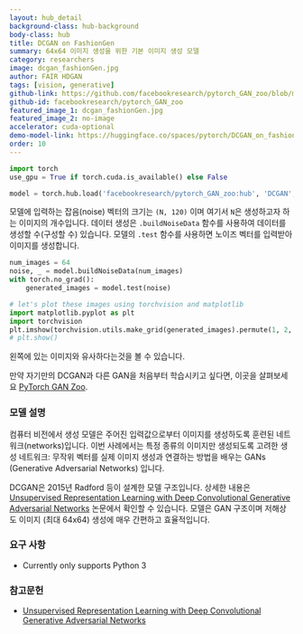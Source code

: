 ```yaml
---
layout: hub_detail
background-class: hub-background
body-class: hub
title: DCGAN on FashionGen
summary: 64x64 이미지 생성을 위한 기본 이미지 생성 모델
category: researchers
image: dcgan_fashionGen.jpg
author: FAIR HDGAN
tags: [vision, generative]
github-link: https://github.com/facebookresearch/pytorch_GAN_zoo/blob/master/models/DCGAN.py
github-id: facebookresearch/pytorch_GAN_zoo
featured_image_1: dcgan_fashionGen.jpg
featured_image_2: no-image
accelerator: cuda-optional
demo-model-link: https://huggingface.co/spaces/pytorch/DCGAN_on_fashiongen
order: 10
---
```


```python
import torch
use_gpu = True if torch.cuda.is_available() else False

model = torch.hub.load('facebookresearch/pytorch_GAN_zoo:hub', 'DCGAN', pretrained=True, useGPU=use_gpu)
```

모델에 입력하는 잡음(noise) 벡터의 크기는 `(N, 120)` 이며 여기서 `N`은 생성하고자 하는 이미지의 개수입니다. 데이터 생성은 `.buildNoiseData` 함수를 사용하여 데이터를 생성할 수(구성할 수) 있습니다. 모델의 `.test` 함수를 사용하면 노이즈 벡터를 입력받아 이미지를 생성합니다.

```python
num_images = 64
noise, _ = model.buildNoiseData(num_images)
with torch.no_grad():
    generated_images = model.test(noise)

# let's plot these images using torchvision and matplotlib
import matplotlib.pyplot as plt
import torchvision
plt.imshow(torchvision.utils.make_grid(generated_images).permute(1, 2, 0).cpu().numpy())
# plt.show()
```

왼쪽에 있는 이미지와 유사하다는것을 볼 수 있습니다.

만약 자기만의 DCGAN과 다른 GAN을 처음부터 학습시키고 싶다면, 이곳을 살펴보세요 [PyTorch GAN Zoo](https://github.com/facebookresearch/pytorch_GAN_zoo).

### 모델 설명

컴퓨터 비전에서 생성 모델은 주어진 입력값으로부터 이미지를 생성하도록 훈련된 네트워크(networks)입니다. 이번 사례에서는 특정 종류의 이미지만 생성되도록 고려한 생성 네트워크: 무작위 벡터를 실제 이미지 생성과 연결하는 방법을 배우는 GANs (Generative Adversarial Networks) 입니다.

DCGAN은 2015년 Radford 등이 설계한 모델 구조입니다. 상세한 내용은 [Unsupervised Representation Learning with Deep Convolutional Generative Adversarial Networks](https://arxiv.org/abs/1511.06434) 논문에서 확인할 수 있습니다. 모델은 GAN 구조이며 저해상도 이미지 (최대 64x64) 생성에 매우 간편하고 효율적입니다.


### 요구 사항

- Currently only supports Python 3

### 참고문헌

- [Unsupervised Representation Learning with Deep Convolutional Generative Adversarial Networks](https://arxiv.org/abs/1511.06434)
